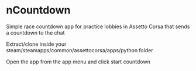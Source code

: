 nCountdown
==========

Simple race countdown app for practice lobbies in Assetto Corsa that sends a countdown to the chat

Extract/clone inside your steam/steamapps/common/assettocorsa/apps/python folder

Open the app from the app menu and click start countdown